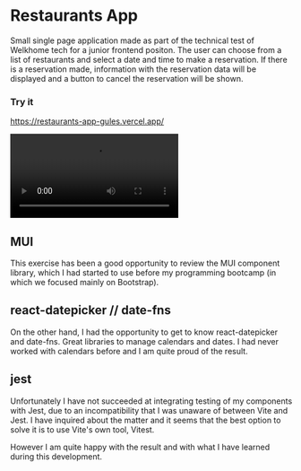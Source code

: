 # Restaurants App

Small single page application made as part of the technical test of Welkhome tech for a junior frontend positon.
The user can choose from a list of restaurants and select a date and time to make a reservation. If there is a reservation made, information with the reservation data will be displayed and a button to cancel the reservation will be shown.

### Try it

https://restaurants-app-gules.vercel.app/

![](https://github.com/MSiestoGarabana/restaurants-app/blob/main/Vite%20%2B%20React%20-%20Google%20Chrome%202023-09-01%2015-51-41.mp4)

## MUI

This exercise has been a good opportunity to review the MUI component library, which I had started to use before my programming bootcamp (in which we focused mainly on Bootstrap).

## react-datepicker // date-fns

On the other hand, I had the opportunity to get to know react-datepicker and date-fns. Great libraries to manage calendars and dates.
I had never worked with calendars before and I am quite proud of the result.

## jest

Unfortunately I have not succeeded at integrating testing of my components with Jest, due to an incompatibility that I was unaware of between Vite and Jest. I have inquired about the matter and it seems that the best option to solve it is to use Vite's own tool, Vitest.

However I am quite happy with the result and with what I have learned during this development.
